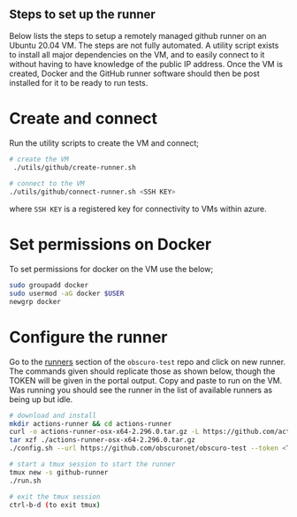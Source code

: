 ## Steps to set up the runner
Below lists the steps to setup a remotely managed github runner on an Ubuntu 20.04 VM. The steps are not fully automated. 
A utility script exists to install all major dependencies on the VM, and to easily connect to it without having to have 
knowledge of the public IP address. Once the VM is created, Docker and the GitHub runner software should then be post 
installed for it to be ready to run tests. 

# Create and connect
Run the utility scripts to create the VM and connect;

```bash
# create the VM
 ./utils/github/create-runner.sh
 
# connect to the VM
./utils/github/connect-runner.sh <SSH KEY>
```

where `SSH KEY` is a registered key for connectivity to VMs within azure. 

# Set permissions on Docker
To set permissions for docker on the VM use the below;

```bash
sudo groupadd docker
sudo usermod -aG docker $USER
newgrp docker
```

# Configure the runner
Go to the [runners](https://github.com/obscuronet/obscuro-test/settings/actions/runners) section of the `obscuro-test`
repo and click on new runner. The commands given should replicate those as shown below, though the TOKEN will be given 
in the portal output. Copy and paste to run on the VM. Was running you should see the runner in the list of available 
runners as being up but idle. 

```bash
# download and install
mkdir actions-runner && cd actions-runner
curl -o actions-runner-osx-x64-2.296.0.tar.gz -L https://github.com/actions/runner/releases/download/v2.296.0/actions-runner-osx-x64-2.296.0.tar.gz
tar xzf ./actions-runner-osx-x64-2.296.0.tar.gz
./config.sh --url https://github.com/obscuronet/obscuro-test --token <TOKEN>

# start a tmux session to start the runner
tmux new -s github-runner
./run.sh

# exit the tmux session 
ctrl-b-d (to exit tmux)
```